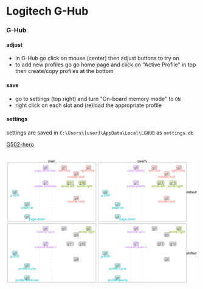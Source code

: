 # Logitech G-Hub

### G-Hub

#### adjust 

* in G-Hub go click on mouse (center) then adjust buttons to try on
* to add new profiles go go home page and click on "Active Profile" in top then create/copy profiles at the bottom

#### save

* go to settings (top right) and turn "On-board memory mode" to `ON`
* right click on each slot and (re)load the appropriate profile 

#### settings

settings are saved in `C:\Users\[user]\AppData\Local\LGHUB` as `settings.db`

[G502-hero](g502)

&nbsp;&nbsp;&nbsp;&nbsp;&nbsp;&nbsp;&nbsp;&nbsp; <img src="g502/map.png"  alt="g502-map" width = 600>
